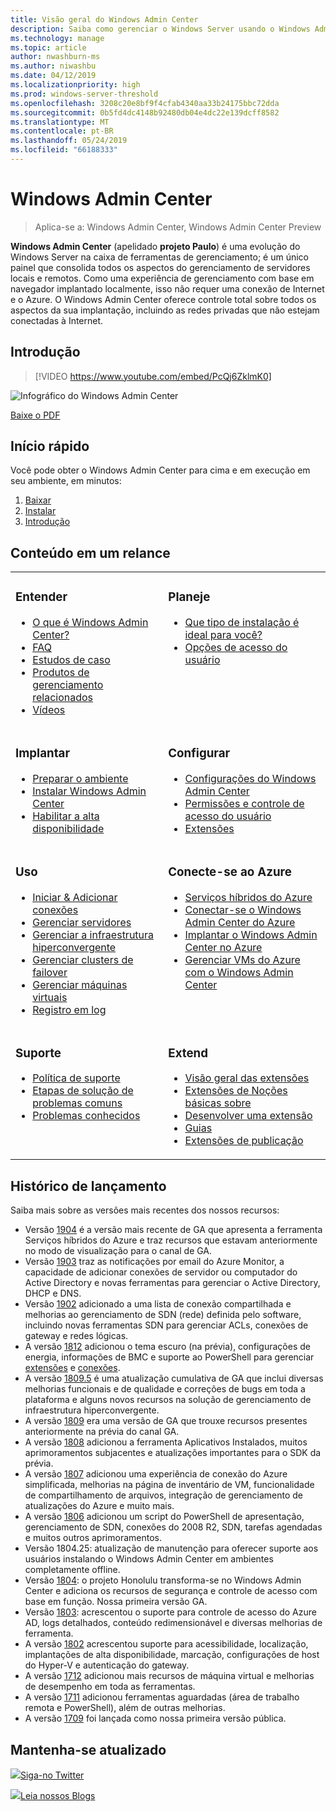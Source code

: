 ```yaml
---
title: Visão geral do Windows Admin Center
description: Saiba como gerenciar o Windows Server usando o Windows Admin Center (Project Honolulu)
ms.technology: manage
ms.topic: article
author: nwashburn-ms
ms.author: niwashbu
ms.date: 04/12/2019
ms.localizationpriority: high
ms.prod: windows-server-threshold
ms.openlocfilehash: 3208c20e8bf9f4cfab4340aa33b24175bbc72dda
ms.sourcegitcommit: 0b5fd4dc4148b92480db04e4dc22e139dcff8582
ms.translationtype: MT
ms.contentlocale: pt-BR
ms.lasthandoff: 05/24/2019
ms.locfileid: "66188333"
---
```

# <a name="windows-admin-center"></a>Windows Admin Center

>Aplica-se a: Windows Admin Center, Windows Admin Center Preview

**Windows Admin Center** (apelidado **projeto Paulo**) é uma evolução do Windows Server na caixa de ferramentas de gerenciamento; é um único painel que consolida todos os aspectos do gerenciamento de servidores locais e remotos. Como uma experiência de gerenciamento com base em navegador implantado localmente, isso não requer uma conexão de Internet e o Azure. O Windows Admin Center oferece controle total sobre todos os aspectos da sua implantação, incluindo as redes privadas que não estejam conectadas à Internet.

## <a name="introduction"></a>Introdução

>[!VIDEO https://www.youtube.com/embed/PcQj6ZklmK0]

![Infográfico do Windows Admin Center](media/WAC1809Poster_thumb.PNG)

[Baixe o PDF](https://github.com/MicrosoftDocs/windowsserverdocs/raw/master/WindowsServerDocs/manage/windows-admin-center/media/WindowsAdminCenter1809Poster.pdf)

## <a name="quick-start"></a>Início rápido

Você pode obter o Windows Admin Center para cima e em execução em seu ambiente, em minutos:

1. [Baixar](https://aka.ms/windowsadmincenter)
2. [Instalar](deploy/install.md)
3. [Introdução](use/get-started.md)

## <a name="contents-at-a-glance"></a>Conteúdo em um relance

<table>
    <tr></tr>
    <tr>
        <td style="vertical-align: top;">
            <h3>Entender</h3>
            <ul>
            <li><a href="understand/what-is.md">O que é Windows Admin Center?</a>
            <li><a href="understand/faq.md">FAQ</a>
            <li><a href="understand/case-studies.md">Estudos de caso</a>
            <li><a href="understand/related-management.md">Produtos de gerenciamento relacionados</a>
            <li><a href="understand/videos.md">Vídeos</a>
            </ul>
        </td>
        <td style="vertical-align: top;">
            <h3>Planeje</h3>
            <ul>
            <li><a href="plan/installation-options.md">Que tipo de instalação é ideal para você?</a>
            <li><a href="plan/user-access-options.md">Opções de acesso do usuário</a>
            <br>
            </ul>
        </td>
    </tr>
    <tr>
        <td style="vertical-align: top;">
            <h3>Implantar</h3>
            <ul>
            <li><a href="deploy/prepare-environment.md">Preparar o ambiente</a>
            <li><a href="deploy/install.md">Instalar Windows Admin Center</a>
            <li><a href="deploy/high-availability.md">Habilitar a alta disponibilidade</a>
         </ul>
        </td>
        <td style="vertical-align: top;">
            <h3>Configurar</h3>
            <ul>
            <li><a href="configure/settings.md">Configurações do Windows Admin Center</a>
            <li><a href="configure/user-access-control.md">Permissões e controle de acesso do usuário</a>
            <li><a href="configure/using-extensions.md">Extensões</a>
            </ul>
        </td>
    </tr>
    <tr>
        <td style="vertical-align: top;">
            <h3>Uso</h3>
            <ul>
            <li><a href="use/get-started.md">Iniciar & Adicionar conexões</a>
            <li><a href="use/manage-servers.md">Gerenciar servidores</a>
            <li><a href="use/manage-hyper-converged.md">Gerenciar a infraestrutura hiperconvergente</a>
            <li><a href="use/manage-failover-clusters.md">Gerenciar clusters de failover</a>
            <li><a href="use/manage-virtual-machines.md">Gerenciar máquinas virtuais</a>
            <li><a href="use/logging.md">Registro em log</a>
            </ul>
        </td>
        <td style="vertical-align: top;">
            <h3>Conecte-se ao Azure</h3>
            <ul>
            <li><a href="azure/index.md">Serviços híbridos do Azure</a></li>
            <li><a href="azure/azure-integration.md">Conectar-se o Windows Admin Center do Azure</a></li>
            <li><a href="azure/deploy-wac-in-azure.md">Implantar o Windows Admin Center no Azure</a></li>
            <li><a href="azure/manage-azure-vms.md">Gerenciar VMs do Azure com o Windows Admin Center</a></li>
            </ul>
        </td>
    </tr>
    <tr>
            <td style="vertical-align: top;">
            <h3>Suporte</h3>
            <ul>
            <li><a href="support/index.md">Política de suporte</a>
            <li><a href="support/troubleshooting.md">Etapas de solução de problemas comuns</a>
            <li><a href="support/known-issues.md">Problemas conhecidos</a>
            </ul>
        </td>
            <td style="vertical-align: top;">
            <h3>Extend</h3>
            <ul>
            <li><a href="extend/extensibility-overview.md">Visão geral das extensões</a>
            <li><a href="extend/understand-extensions.md">Extensões de Noções básicas sobre</a>
            <li><a href="extend/developing-extensions.md">Desenvolver uma extensão</a>
            <li><a href="extend/publish-extensions.md">Guias</a>
            <li><a href="extend/publish-extensions.md">Extensões de publicação</a>
            </ul>
        </td>
    </tr>

</table>

## <a name="release-history"></a>Histórico de lançamento

Saiba mais sobre as versões mais recentes dos nossos recursos:

- Versão [1904](https://aka.ms/wac1904) é a versão mais recente de GA que apresenta a ferramenta Serviços híbridos do Azure e traz recursos que estavam anteriormente no modo de visualização para o canal de GA.
- Versão [1903](https://aka.ms/wac1903) traz as notificações por email do Azure Monitor, a capacidade de adicionar conexões de servidor ou computador do Active Directory e novas ferramentas para gerenciar o Active Directory, DHCP e DNS.
- Versão [1902](https://aka.ms/wac1902) adicionado a uma lista de conexão compartilhada e melhorias ao gerenciamento de SDN (rede) definida pelo software, incluindo novas ferramentas SDN para gerenciar ACLs, conexões de gateway e redes lógicas.
- A versão [1812](https://aka.ms/wac1812) adicionou o tema escuro (na prévia), configurações de energia, informações de BMC e suporte ao PowerShell para gerenciar [extensões](./configure/using-extensions.md#manage-extensions-with-powershell) e [conexões](./use/get-started.md#use-powershell-to-import-or-export-your-connections-with-tags).
- A versão [1809.5](https://aka.ms/wac1809.5) é uma atualização cumulativa de GA que inclui diversas melhorias funcionais e de qualidade e correções de bugs em toda a plataforma e alguns novos recursos na solução de gerenciamento de infraestrutura hiperconvergente.
- A versão [1809](https://cloudblogs.microsoft.com/windowsserver/2018/09/20/windows-admin-center-1809-and-sdk-now-generally-available/) era uma versão de GA que trouxe recursos presentes anteriormente na prévia do canal GA.
- A versão [1808](https://aka.ms/WACPreview1808-InsiderBlog) adicionou a ferramenta Aplicativos Instalados, muitos aprimoramentos subjacentes e atualizações importantes para o SDK da prévia.
- A versão [1807](https://aka.ms/WACPreview1807-InsiderBlog) adicionou uma experiência de conexão do Azure simplificada, melhorias na página de inventário de VM, funcionalidade de compartilhamento de arquivos, integração de gerenciamento de atualizações do Azure e muito mais. 
- A versão [1806](https://aka.ms/WACPreview1806-InsiderBlog) adicionou um script do PowerShell de apresentação, gerenciamento de SDN, conexões do 2008 R2, SDN, tarefas agendadas e muitos outros aprimoramentos.
- Versão 1804.25: atualização de manutenção para oferecer suporte aos usuários instalando o Windows Admin Center em ambientes completamente offline.
- Versão [1804](https://cloudblogs.microsoft.com/windowsserver/2018/04/12/announcing-windows-admin-center-our-reimagined-management-experience/): o projeto Honolulu transforma-se no Windows Admin Center e adiciona os recursos de segurança e controle de acesso com base em função. Nossa primeira versão GA.
- Versão [1803](https://blogs.windows.com/windowsexperience/2018/03/13/announcing-project-honolulu-technical-preview-1803-and-rsat-insider-preview-for-windows-10): acrescentou o suporte para controle de acesso do Azure AD, logs detalhados, conteúdo redimensionável e diversas melhorias de ferramenta.
- A versão [1802](https://blogs.windows.com/windowsexperience/2018/02/13/announcing-windows-server-insider-preview-build-17093-project-honolulu-technical-preview-1802) acrescentou suporte para acessibilidade, localização, implantações de alta disponibilidade, marcação, configurações de host do Hyper-V e autenticação do gateway.
- A versão [1712](https://blogs.windows.com/windowsexperience/2017/12/19/announcing-project-honolulu-technical-preview-1712-build-05002) adicionou mais recursos de máquina virtual e melhorias de desempenho em toda as ferramentas.
- A versão [1711](https://cloudblogs.microsoft.com/windowsserver/2017/12/01/1711-update-to-project-honolulu-technical-preview-is-now-available/) adicionou ferramentas aguardadas (área de trabalho remota e PowerShell), além de outras melhorias.
- A versão [1709](https://cloudblogs.microsoft.com/windowsserver/2017/09/22/project-honolulu-technical-preview-is-now-available-for-download/) foi lançada como nossa primeira versão pública.

## <a name="stay-updated"></a>Mantenha-se atualizado

![ ](//img-prod-cms-rt-microsoft-com.akamaized.net/cms/api/am/imageFileData/REOolR)[Siga-no Twitter](https://twitter.com/servermgmt)

![ ](//img-prod-cms-rt-microsoft-com.akamaized.net/cms/api/am/imageFileData/REOtyw)[Leia nossos Blogs](https://blogs.technet.microsoft.com/servermanagement/)
